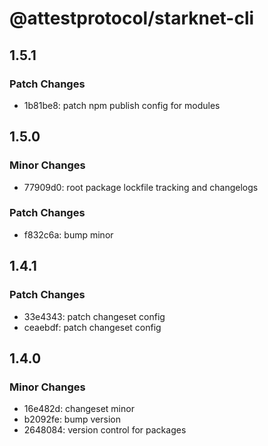 # @attestprotocol/starknet-cli

## 1.5.1

### Patch Changes

- 1b81be8: patch npm publish config for modules

## 1.5.0

### Minor Changes

- 77909d0: root package lockfile tracking and changelogs

### Patch Changes

- f832c6a: bump minor

## 1.4.1

### Patch Changes

- 33e4343: patch changeset config
- ceaebdf: patch changeset config

## 1.4.0

### Minor Changes

- 16e482d: changeset minor
- b2092fe: bump version
- 2648084: version control for packages
